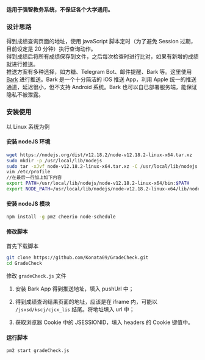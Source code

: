 <strong>适用于强智教务系统，不保证各个大学通用。</strong>  

### 设计思路  

得到成绩查询页面的地址，使用 javaScript 脚本定时（为了避免 Session 过期，目前设定是 20 分钟）执行查询动作。  
得到成绩后将所有成绩保存到文件，之后每次检查时进行比对，如果有新增的成绩就进行推送。  
推送方案有多种选择，如方糖、Telegram Bot、邮件提醒、Bark 等。这里使用 [Bark](https://github.com/Finb/Bark) 进行推送。Bark 是一个十分简洁的 iOS 推送 App，利用 Apple 统一的推送通道，延迟很小，但不支持 Android 系统。Bark 也可以自已部署服务端，能保证隐私不被泄露。  

### 安装使用  

以 Linux 系统为例

#### 安装 nodeJS 环境

``` sh
wget https://nodejs.org/dist/v12.18.2/node-v12.18.2-linux-x64.tar.xz
sudo mkdir -p /usr/local/lib/nodejs
sudo tar -xJvf node-v12.18.2-linux-x64.tar.xz -C /usr/local/lib/nodejs
vim /etc/profile
//在最后一行加上如下内容
export PATH=/usr/local/lib/nodejs/node-v12.18.2-linux-x64/bin:$PATH
export NODE_PATH=/usr/local/lib/nodejs/node-v12.18.2-linux-x64/lib/node_modules
```

#### 安装 nodeJS 模块

``` sh
npm install -g pm2 cheerio node-schedule
```

#### 修改脚本

首先下载脚本  

``` sh
git clone https://github.com/Konata09/GradeCheck.git
cd GradeCheck
```

修改 `gradeCheck.js` 文件  

1. 安装 Bark App 得到推送地址，填入 pushUrl 中；

2. 得到成绩查询结果页面的地址，应该是在 iframe 内，可能以 `/jsxsd/kscj/cjcx_lis` 结尾。将地址填入 url 中；

3. 获取浏览器 Cookie 中的 JSESSIONID，填入 headers 的 Cookie 键值中。

#### 运行脚本

``` sh
pm2 start gradeCheck.js
```
